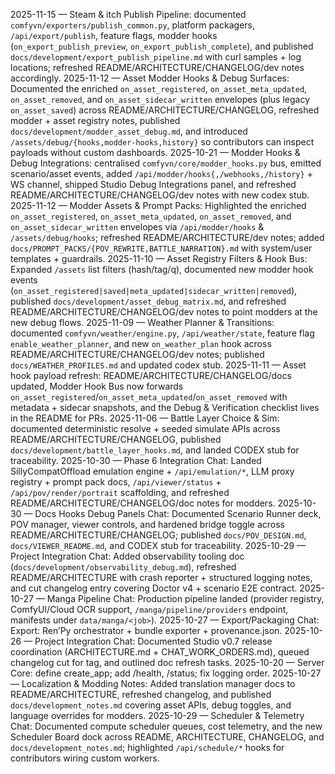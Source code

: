 2025-11-15 — Steam & itch Publish Pipeline: documented `comfyvn/exporters/publish_common.py`, platform packagers, `/api/export/publish`, feature flags, modder hooks (`on_export_publish_preview`, `on_export_publish_complete`), and published `docs/development/export_publish_pipeline.md` with curl samples + log locations; refreshed README/ARCHITECTURE/CHANGELOG/dev notes accordingly.
2025-11-12 — Asset Modder Hooks & Debug Surfaces: Documented the enriched `on_asset_registered`, `on_asset_meta_updated`, `on_asset_removed`, and `on_asset_sidecar_written` envelopes (plus legacy `on_asset_saved`) across README/ARCHITECTURE/CHANGELOG, refreshed modder + asset registry notes, published `docs/development/modder_asset_debug.md`, and introduced `/assets/debug/{hooks,modder-hooks,history}` so contributors can inspect payloads without custom dashboards.
2025-10-21 — Modder Hooks & Debug Integrations: centralised `comfyvn/core/modder_hooks.py` bus, emitted scenario/asset events, added `/api/modder/hooks{,/webhooks,/history}` + WS channel, shipped Studio Debug Integrations panel, and refreshed README/ARCHITECTURE/CHANGELOG/dev notes with new codex stub.
2025-11-12 — Modder Assets & Prompt Packs: Highlighted the enriched `on_asset_registered`, `on_asset_meta_updated`, `on_asset_removed`, and `on_asset_sidecar_written` envelopes via `/api/modder/hooks` & `/assets/debug/hooks`; refreshed README/ARCHITECTURE/dev notes; added `docs/PROMPT_PACKS/{POV_REWRITE,BATTLE_NARRATION}.md` with system/user templates + guardrails.
2025-11-10 — Asset Registry Filters & Hook Bus: Expanded `/assets` list filters (hash/tag/q), documented new modder hook events (`on_asset_registered|saved|meta_updated|sidecar_written|removed`), published `docs/development/asset_debug_matrix.md`, and refreshed README/ARCHITECTURE/CHANGELOG/dev notes to point modders at the new debug flows.
2025-11-09 — Weather Planner & Transitions: documented `comfyvn/weather/engine.py`, `/api/weather/state`, feature flag `enable_weather_planner`, and new `on_weather_plan` hook across README/ARCHITECTURE/CHANGELOG/dev notes; published `docs/WEATHER_PROFILES.md` and updated codex stub.
2025-11-11 — Asset hook payload refresh: README/ARCHITECTURE/CHANGELOG/docs updated, Modder Hook Bus now forwards `on_asset_registered`/`on_asset_meta_updated`/`on_asset_removed` with metadata + sidecar snapshots, and the Debug & Verification checklist lives in the README for PRs.
2025-11-06 — Battle Layer Choice & Sim: documented deterministic resolve + seeded simulate APIs across README/ARCHITECTURE/CHANGELOG, published `docs/development/battle_layer_hooks.md`, and landed CODEX stub for traceability.
2025-10-30 — Phase 6 Integration Chat: Landed SillyCompatOffload emulation engine + `/api/emulation/*`, LLM proxy registry + prompt pack docs, `/api/viewer/status` + `/api/pov/render/portrait` scaffolding, and refreshed README/ARCHITECTURE/CHANGELOG/doc notes for modders.
2025-10-30 — Docs Hooks Debug Panels Chat: Documented Scenario Runner deck, POV manager, viewer controls, and hardened bridge toggle across README/ARCHITECTURE/CHANGELOG; published `docs/POV_DESIGN.md`, `docs/VIEWER_README.md`, and CODEX stub for traceability.
2025-10-29 — Project Integration Chat: Added observability tooling doc (`docs/development/observability_debug.md`), refreshed README/ARCHITECTURE with crash reporter + structured logging notes, and cut changelog entry covering Doctor v4 + scenario E2E contract.
2025-10-27 — Manga Pipeline Chat: Production pipeline landed (provider registry, ComfyUI/Cloud OCR support, `/manga/pipeline/providers` endpoint, manifests under `data/manga/<job>`).
2025-10-27 — Export/Packaging Chat: Export: Ren’Py orchestrator + bundle exporter + provenance.json.
2025-10-26 — Project Integration Chat: Documented Studio v0.7 release coordination (ARCHITECTURE.md + CHAT_WORK_ORDERS.md), queued changelog cut for tag, and outlined doc refresh tasks.
2025-10-20 — Server Core: define create_app; add /health, /status; fix logging order.
2025-10-27 — Localization & Modding Notes: Added translation manager docs to README/ARCHITECTURE, refreshed changelog, and published `docs/development_notes.md` covering asset APIs, debug toggles, and language overrides for modders.
2025-10-29 — Scheduler & Telemetry Chat: Documented compute scheduler queues, cost telemetry, and the new Scheduler Board dock across README, ARCHITECTURE, CHANGELOG, and `docs/development_notes.md`; highlighted `/api/schedule/*` hooks for contributors wiring custom workers.
